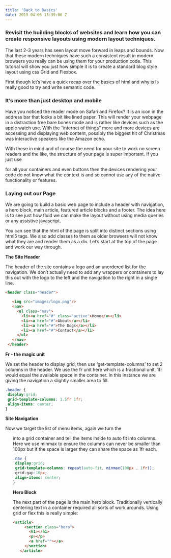 ```yaml
---
title: 'Back to Basics'
date: 2019-04-05 13:39:00 Z
---
```


### Revisit the building blocks of websites and learn how you can create responsive layouts using modern layout techniques.

The last 2-3 years has seen layout move forward in leaps and bounds. Now that these modern techniques have such a consistent result in modern browsers you really can be using them for your production code. This tutorial will show you just how simple it is to create a standard blog style layout using css Grid and Flexbox.

First though let’s have a quick recap over the basics of html and why is is really good to try and write semantic code.

### It’s more than just desktop and mobile

Have you noticed the reader mode on Safari and Firefox? It is an icon in the address bar that looks a bit like lined paper. This will render your webpage in a distraction free bare bones mode and is rather like devices such as the apple watch use. With the “internet of things” more and more devices are accessing and displaying web content, possibly the biggest hit of Christmas was interactive speakers like the Amazon echo.

With these in mind and of course the need for your site to work on screen readers and the like, the structure of your page is super important. If you just use <div> for all your containers and even buttons then the devices rendering your code do not know what the context is and so cannot use any of the native functionality or features.

### **Laying out our Page**

We are going to build a basic web page to include a header with navigation, a hero block, main article, featured article blocks and a footer. The idea here is to see just how fluid we can make the layout without using media queries or any assistive javascript.

You can see that the html of the page is split into distinct sections using html5 tags. We also add classes to them as older browsers will not know what they are and render them as a div. Let’s start at the top of the page and work our way through.

**The Site Header**

The header of the site contains a logo and an unordered list for the navigation. We don’t actually need to add any wrappers or containers to lay this out with the logo to the left and the navigation to the right in a single line.

```html
<header class="header">

   <img src="images/logo.png"/>
   <nav>
     <ul class="nav">
       <li><a href="#" class="active">Home</a></li>
       <li><a href="#">About</a></li>
       <li><a href="#">The Dogs</a></li>
       <li><a href="#">Contact</a></li>
     </ul>
   </nav>
 </header>
 ```

 **Fr - the magic unit**

 We set the header to display grid, then use ‘get-template-columns’ to set 2 columns in the header. We use the fr unit here which is a fractional unit, 1fr would equal the available space in the container.  In this instance we are giving the navigation a slightly smaller area to fill. 

```css
.header {
 display:grid;
 grid-template-columns: 1.5fr 1fr;
 align-items: center;
}
```

**Site Navigation**

Now we target the list of menu items, again we turn the <ul> into a grid container and tell the items inside to auto fit into columns. Here we use minmax to ensure the columns can never be smaller than 100px but if the space is larger they can share the space as 1fr each.

```css
.nav {
 display:grid;
 grid-template-columns: repeat(auto-fit, minmax(100px , 1fr));
 grid-gap:10px;
 align-items: center;
}
```
**Hero Block**

The next part of the page is the main hero block. Traditionally vertically centering text in a container required all sorts of work arounds. Using grid or flex this is really simple:

```html
<article>
     <section class="hero">
       <h1></h1>
       <p></p>
       <a href=""></a>
     </section>
   </article>
```
